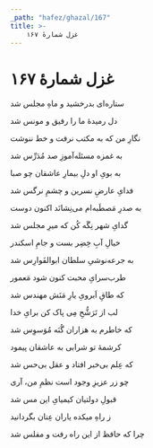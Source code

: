 ```yaml
---
_path: "hafez/ghazal/167"
title: >-
    غزل شمارهٔ ۱۶۷
---
```

# غزل شمارهٔ ۱۶۷

<div class="b" id="bn1"><div class="m1"><p>ستاره‌ای بدرخشید و ماهِ مجلس شد</p></div>
<div class="m2"><p>دل رمیدهٔ ما را رفیق و مونس شد</p></div></div>
<div class="b" id="bn2"><div class="m1"><p>نگارِ من که به مکتب نرفت و خط ننوشت</p></div>
<div class="m2"><p>به غمزه مسئله‌آموزِ صد مُدَرِّس شد</p></div></div>
<div class="b" id="bn3"><div class="m1"><p>به بویِ او دلِ بیمارِ عاشقان چو صبا</p></div>
<div class="m2"><p>فدایِ عارضِ نسرین و چشمِ نرگس شد</p></div></div>
<div class="b" id="bn4"><div class="m1"><p>به صدرِ مَصطَبه‌ام می‌نِشانَد اکنون دوست</p></div>
<div class="m2"><p>گدایِ شهر نِگَه کُن که میرِ مجلس شد</p></div></div>
<div class="b" id="bn5"><div class="m1"><p>خیالِ آبِ خِضِر بست و جامِ اسکندر</p></div>
<div class="m2"><p>به جرعه‌نوشیِ سلطان ابوالفَوارِس شد</p></div></div>
<div class="b" id="bn6"><div class="m1"><p>طرب‌سرایِ محبت کنون شود مَعمور</p></div>
<div class="m2"><p>که طاقِ اَبرویِ یارِ مَنَش مهندس شد</p></div></div>
<div class="b" id="bn7"><div class="m1"><p>لب از تَرَشُّحِ مِی پاک کن برایِ خدا</p></div>
<div class="m2"><p>که خاطرم به هزاران گُنَه مُوَسوِس شد</p></div></div>
<div class="b" id="bn8"><div class="m1"><p>کرشمهٔ تو شرابی به عاشقان پیمود</p></div>
<div class="m2"><p>که عِلم بی‌خبر افتاد و عقل بی‌حس شد</p></div></div>
<div class="b" id="bn9"><div class="m1"><p>چو زر عزیزِ وجود است نظمِ من، آری</p></div>
<div class="m2"><p>قبولِ دولتیان کیمیایِ این مس شد</p></div></div>
<div class="b" id="bn10"><div class="m1"><p>ز راهِ میکده یاران عِنان بگردانید</p></div>
<div class="m2"><p>چرا که حافظ از این راه رفت و مفلس شد</p></div></div>
